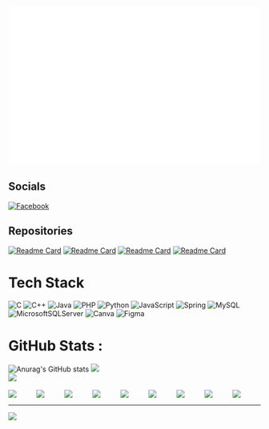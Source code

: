 <img src="titleSvg.svg"/>

## Socials
[![Facebook](https://img.shields.io/badge/Facebook-%231877F2.svg?logo=Facebook&logoColor=white)](https://www.facebook.com/lnd26/)

## Repositories
[![Readme Card](https://github-readme-stats.vercel.app/api/pin/?username=nhutduy5623&repo=WebsiteTinTuc-JavaServlet-JDBC&theme=codeSTACKr)](https://github.com/nhutduy5623/WebsiteTinTuc-JavaServlet-JDBC)
[![Readme Card](https://github-readme-stats.vercel.app/api/pin/?username=nhutduy5623&repo=WebsiteBanHang-PHP&theme=codeSTACKr)](https://github.com/nhutduy5623/WebsiteBanHang-PHP)
[![Readme Card](https://github-readme-stats.vercel.app/api/pin/?username=nhutduy5623&repo=WebsiteBanNhacCu-JavaServlet-JPA&theme=codeSTACKr)](https://github.com/nhutduy5623/WebsiteBanNhacCu-JavaServlet-JPA)
[![Readme Card](https://github-readme-stats.vercel.app/api/pin/?username=nhutduy5623&repo=AppQuanLyHocSinh-JavaSwing&theme=codeSTACKr)](https://github.com/nhutduy5623/AppQuanLyHocSinh-JavaSwing)

# Tech Stack
![C](https://img.shields.io/badge/c-%2300599C.svg?style=for-the-badge&logo=c&logoColor=white) ![C++](https://img.shields.io/badge/c++-%2300599C.svg?style=for-the-badge&logo=c%2B%2B&logoColor=white) ![Java](https://img.shields.io/badge/java-%23ED8B00.svg?style=for-the-badge&logo=java&logoColor=white) ![PHP](https://img.shields.io/badge/php-%23777BB4.svg?style=for-the-badge&logo=php&logoColor=white) ![Python](https://img.shields.io/badge/python-3670A0?style=for-the-badge&logo=python&logoColor=ffdd54) ![JavaScript](https://img.shields.io/badge/javascript-%23323330.svg?style=for-the-badge&logo=javascript&logoColor=%23F7DF1E) ![Spring](https://img.shields.io/badge/spring-%236DB33F.svg?style=for-the-badge&logo=spring&logoColor=white) ![MySQL](https://img.shields.io/badge/mysql-%2300f.svg?style=for-the-badge&logo=mysql&logoColor=white) ![MicrosoftSQLServer](https://img.shields.io/badge/Microsoft%20SQL%20Sever-CC2927?style=for-the-badge&logo=microsoft%20sql%20server&logoColor=white) ![Canva](https://img.shields.io/badge/Canva-%2300C4CC.svg?style=for-the-badge&logo=Canva&logoColor=white) 	![Figma](https://img.shields.io/badge/figma-%23F24E1E.svg?style=for-the-badge&logo=figma&logoColor=white)
# GitHub Stats :
![Anurag's GitHub stats](https://github-readme-stats.vercel.app/api?username=nhutduy5623&theme=codeSTACKr&show_icons=true)
![](https://github-readme-streak-stats.herokuapp.com/?user=nhutduy5623&theme=codeSTACKr&hide_border=false)<br/>
![](https://github-readme-stats.vercel.app/api/top-langs/?username=nhutduy5623&theme=codeSTACKr&hide_border=false&include_all_commits=false&count_private=false&layout=compact)

<div style="display: flex; flex-direction: row;  justify-content: space-around">
<img src="https://i.pinimg.com/originals/7f/d3/ea/7fd3eac8b59a87c856febc5135f457f7.gif" width="100px"/>
<img src="https://i.pinimg.com/originals/7f/d3/ea/7fd3eac8b59a87c856febc5135f457f7.gif" width="100px"/>
<img src="https://i.pinimg.com/originals/7f/d3/ea/7fd3eac8b59a87c856febc5135f457f7.gif" width="100px"/>
<img src="https://i.pinimg.com/originals/7f/d3/ea/7fd3eac8b59a87c856febc5135f457f7.gif" width="100px"/>
<img src="https://i.pinimg.com/originals/7f/d3/ea/7fd3eac8b59a87c856febc5135f457f7.gif" width="100px"/>
<img src="https://i.pinimg.com/originals/7f/d3/ea/7fd3eac8b59a87c856febc5135f457f7.gif" width="100px"/>
<img src="https://i.pinimg.com/originals/7f/d3/ea/7fd3eac8b59a87c856febc5135f457f7.gif" width="100px"/>
<img src="https://i.pinimg.com/originals/7f/d3/ea/7fd3eac8b59a87c856febc5135f457f7.gif" width="100px"/>
<img src="https://i.pinimg.com/originals/7f/d3/ea/7fd3eac8b59a87c856febc5135f457f7.gif" width="100px"/>
  
</div>



---
[![](https://visitcount.itsvg.in/api?id=nhutduy5623&icon=0&color=0)](https://visitcount.itsvg.in)
